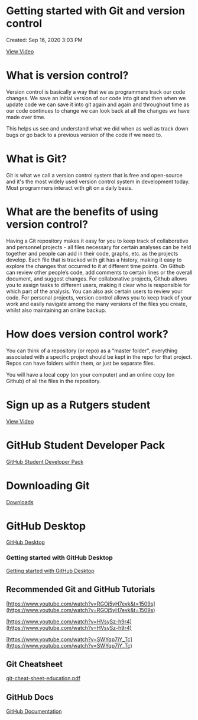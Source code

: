# Getting started with Git and version control

Created: Sep 16, 2020 3:03 PM

[View Video](https://drive.google.com/file/d/1UJCjjMCcwNQ0Ox_rtdE7AXsepPkG-cUt/view?usp=sharing)

# What is version control?

Version control is basically a way that we as programmers track our code changes. We save an initial version of our code into git and then when we update code we can save it into git again and again and throughout time as our code continues to change we can look back at all the changes we have made over time.

This helps us see and understand what we did when as well as track down bugs or go back to a previous version of the code if we need to.

# What is Git?

Git is what we call a version control system that is free and open-source and it's the most widely used version control system in development today. Most programmers interact with git on a daily basis.

# What are the benefits of using version control?

Having a Git repository makes it easy for you to keep track of collaborative and personnel projects - all files necessary for certain analyses can be held together and people can add in their code, graphs, etc. as the projects develop. Each file that is tracked with git has a history, making it easy to explore the changes that occurred to it at different time points. On Github can review other people’s code, add comments to certain lines or the overall document, and suggest changes. For collaborative projects, Github allows you to assign tasks to different users, making it clear who is responsible for which part of the analysis. You can also ask certain users to review your code. For personal projects, version control allows you to keep track of your work and easily navigate among the many versions of the files you create, whilst also maintaining an online backup.

# How does version control work?

You can think of a repository (or repo) as a “master folder”, everything associated with a specific project should be kept in the repo for that project. Repos can have folders within them, or just be separate files.

You will have a local copy (on your computer) and an online copy (on Github) of all the files in the repository.

# Sign up as a Rutgers student

[View Video](https://drive.google.com/file/d/15DjdJiEbiWR7_Fs0qsixxudSWabbkDx0/view?usp=sharing)

# GitHub Student Developer Pack

[GitHub Student Developer Pack](https://education.github.com/pack#offers)

# Downloading Git

[Downloads](https://git-scm.com/downloads)

# GitHub Desktop

[GitHub Desktop](https://desktop.github.com/)

### Getting started with GitHub Desktop

[Getting started with GitHub Desktop](https://docs.github.com/en/free-pro-team@latest/desktop/installing-and-configuring-github-desktop/getting-started-with-github-desktop)

## Recommended Git and GitHub Tutorials

[https://www.youtube.com/watch?v=RGOj5yH7evk&t=1509s](https://www.youtube.com/watch?v=RGOj5yH7evk&t=1509s)

[https://www.youtube.com/watch?v=HVsySz-h9r4](https://www.youtube.com/watch?v=HVsySz-h9r4)

[https://www.youtube.com/watch?v=SWYqp7iY_Tc](https://www.youtube.com/watch?v=SWYqp7iY_Tc)

## Git Cheatsheet

[git-cheat-sheet-education.pdf](assets/git-cheat-sheet-education.pdf)

## GitHub Docs

[GitHub Documentation](https://docs.github.com/en)